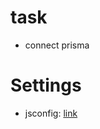 
# task

- connect prisma

# Settings

- jsconfig: [link](https://code.visualstudio.com/docs/languages/jsconfig)